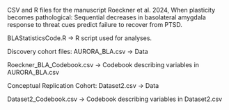 CSV and R files for the manuscript Roeckner et al. 2024, When plasticity becomes pathological: Sequential decreases in basolateral amygdala response to threat cues predict failure to recover from PTSD. 

BLAStatisticsCode.R -> R script used for analyses. 

Discovery cohort files:
AURORA_BLA.csv -> Data

Roeckner_BLA_Codebook.csv -> Codebook describing variables in AURORA_BLA.csv

Conceptual Replication Cohort:
Dataset2.csv -> Data

Dataset2_Codebook.csv -> Codebook describing variables in Dataset2.csv
